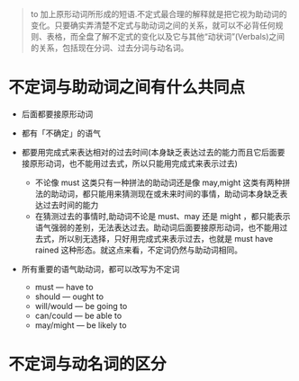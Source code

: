 > to 加上原形动词所形成的短语.不定式最合理的解释就是把它视为助动词的变化。只要确实弄清楚不定式与助动词之间的关系，就可以不必背任何规则、表格，而全盘了解不定式的变化以及它与其他“动状词”(Verbals)之间的关系，包括现在分词、过去分词与动名词。



# 不定词与助动词之间有什么共同点
- 后面都要接原形动词
- 都有「不确定」的语气
- 都要用完成式来表达相对的过去时间(本身缺乏表达过去的能力而且它后面要接原形动词，也不能用过去式，所以只能用完成式来表示过去)
  * 不论像 must 这类只有一种拼法的助动词还是像 may,might 这类有两种拼法的助动词，都只能用来猜测现在或未来时间的事情，助动词本身缺乏表达过去时间的能力
  * 在猜测过去的事情时,助动词不论是 must、may 还是 might ，都只能表示语气强弱的差别，无法表达过去。助动词后面要接原形动词，也不能用过去式，所以别无选择，只好用完成式来表示过去，也就是 must have rained 这种形态。就这点来看，不定词仍然与助动词相同。
  
- 所有重要的语气助动词，都可以改写为不定词
  * must           —   have to
  * should         —   ought to
  * will/would    —   be going to
  * can/could    —   be able to
  * may/might   —   be likely to
  

# 不定词与动名词的区分
